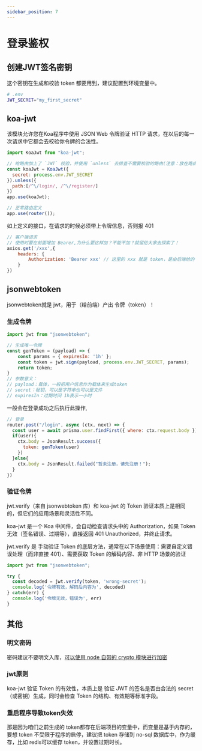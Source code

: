 ```yaml
---
sidebar_position: 7
---
```


# 登录鉴权
## 创建JWT签名密钥
这个密钥在生成和校验 token 都要用到，建议配置到环境变量中。
```sh
# .env
JWT_SECRET="my_first_secret"
```


## koa-jwt
该模块允许您在Koa程序中使用 JSON Web 令牌验证 HTTP 请求，在以后的每一次请求中它都会去校验你令牌的合法性。
```js
import KoaJwt from "koa-jwt";

// 给路由加上了 `JWT` 校验，并使用 `unless` 去排查不需要校验的路由(注意：放在路由前面)
const koaJwt = KoaJwt({
  secret: process.env.JWT_SECRET
}).unless({
  path:[/^\/login/, /^\/register/]
})
app.use(koaJwt);

// 正常路由定义
app.use(router());
```

如上定义的接口，在请求的时候必须带上令牌信息，否则报 401
```js
// 客户端请求
// 使用时要在前面增加 Bearer,为什么要这样加？不能不加？就留给大家去探索了！
axios.get('/xxx',{
    headers: {
        Authorization: 'Bearer xxx' // 这里的 xxx 就是 token，是由后端给的（登录成功后存到本地中）
    }
})
```

## jsonwebtoken
jsonwebtoken就是 jwt，用于（给前端）产出 令牌（token）！

### 生成令牌
```js
import jwt from "jsonwebtoken";

// 生成唯一令牌
const genToken = (payload) => {
    const params = { expiresIn: '1h' };
    const token = jwt.sign(payload, process.env.JWT_SECRET, params);
    return token;
}
// 参数意义：
// payload：载体，一般把用户信息作为载体来生成token
// secret：秘钥，可以是字符串也可以是文件
// expiresIn：过期时间 1h表示一小时
```

一般会在登录成功之后执行此操作,
```js
// 登录
router.post("/login", async (ctx, next) => {
  const user = await prisma.user.findFirst({ where: ctx.request.body });
  if(user){
    ctx.body = JsonResult.success({
      token: genToken(user)
    })
  }else{
    ctx.body = JsonResult.failed("暂未注册，请先注册！");
  }
})
```



### 验证令牌
jwt.verify（来自 jsonwebtoken 库）和 koa-jwt 的 Token 验证本质上是相同的，但它们的应用场景和灵活性不同。

koa-jwt 是一个 Koa 中间件，会自动检查请求头中的 Authorization，如果 Token 无效（签名错误、过期等），直接返回 401 Unauthorized，并终止请求。

jwt.verify 是 手动验证 Token 的底层方法，通常在以下场景使用：需要自定义错误处理（而非直接 401）、需要获取 Token 的解码内容、非 HTTP 场景的验证
```js
import jwt from "jsonwebtoken";

try {
  const decoded = jwt.verify(token, 'wrong-secret');
  console.log('令牌有效，解码后内容为', decoded)
} catch(err) {
  console.log('令牌无效，错误为', err)
}
```


## 其他
### 明文密码
密码建议不要明文入库，[可以使用 node 自带的 crypto 模块进行加密](https://segmentfault.com/a/1190000044078177)

### jwt原则
koa-jwt 验证 Token 的有效性，本质上是 验证 JWT 的签名是否由合法的 secret（或密钥）生成，同时会检查 Token 的结构、有效期等标准字段。

### 重启程序导致token失效
那是因为咱们之前生成的 token都存在后端项目的变量中，而变量是基于内存的，要想 token 不受限于程序的启停，建议把 token 存储到 no-sql 数据库中，作为缓存，比如 redis可以缓存 token，并设置过期时长。
